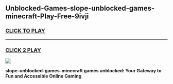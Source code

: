 
## Unblocked-Games-slope-unblocked-games-minecraft-Play-Free-9ivji
<h3>
<a href="https://premium76.site?title=slope-unblocked-games-minecraft&ref=19M">CLICK TO PLAY</a></h3>
<hr>

<h3>
<a href="https://premium76.site?title=slope-unblocked-games-minecraft&ref=19M">CLICK 2 PLAY</a>
  
</h3>

<a href="https://premium76.site?title=slope-unblocked-games-minecraft&ref=19M"><img src="https://clearcache.store/games.png"></a>


**slope-unblocked-games-minecraft games unblocked: Your Gateway to Fun and Accessible Online Gaming**
